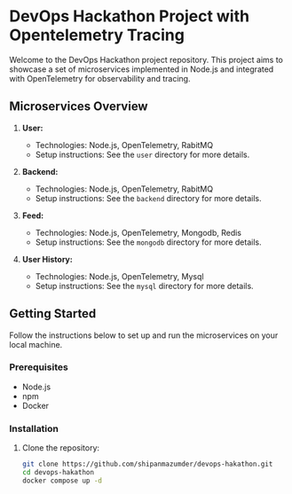 # DevOps Hackathon Project with Opentelemetry Tracing

Welcome to the DevOps Hackathon project repository. This project aims to showcase a set of microservices implemented in Node.js and integrated with OpenTelemetry for observability and tracing.

## Microservices Overview

1. **User:**
   - Technologies: Node.js, OpenTelemetry, RabitMQ
   - Setup instructions: See the `user` directory for more details.

2. **Backend:**
   - Technologies: Node.js, OpenTelemetry, RabitMQ
   - Setup instructions: See the `backend` directory for more details.

3. **Feed:**
   - Technologies: Node.js, OpenTelemetry, Mongodb, Redis
   - Setup instructions: See the `mongodb` directory for more details.
3. **User History:**
   - Technologies: Node.js, OpenTelemetry, Mysql
   - Setup instructions: See the `mysql` directory for more details.

## Getting Started

Follow the instructions below to set up and run the microservices on your local machine.

### Prerequisites

- Node.js
- npm 
- Docker 

### Installation

1. Clone the repository:

   ```bash
   git clone https://github.com/shipanmazumder/devops-hakathon.git
   cd devops-hakathon
   docker compose up -d
